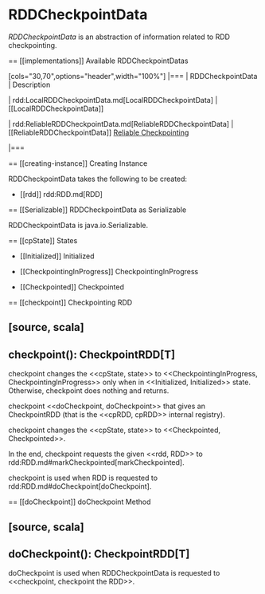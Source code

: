 # RDDCheckpointData

*RDDCheckpointData* is an abstraction of information related to RDD checkpointing.

== [[implementations]] Available RDDCheckpointDatas

[cols="30,70",options="header",width="100%"]
|===
| RDDCheckpointData
| Description

| rdd:LocalRDDCheckpointData.md[LocalRDDCheckpointData]
| [[LocalRDDCheckpointData]]

| rdd:ReliableRDDCheckpointData.md[ReliableRDDCheckpointData]
| [[ReliableRDDCheckpointData]] [Reliable Checkpointing](checkpointing.md#reliable-checkpointing)

|===

== [[creating-instance]] Creating Instance

RDDCheckpointData takes the following to be created:

* [[rdd]] rdd:RDD.md[RDD]

== [[Serializable]] RDDCheckpointData as Serializable

RDDCheckpointData is java.io.Serializable.

== [[cpState]] States

* [[Initialized]] Initialized

* [[CheckpointingInProgress]] CheckpointingInProgress

* [[Checkpointed]] Checkpointed

== [[checkpoint]] Checkpointing RDD

[source, scala]
----
checkpoint(): CheckpointRDD[T]
----

checkpoint changes the <<cpState, state>> to <<CheckpointingInProgress, CheckpointingInProgress>> only when in <<Initialized, Initialized>> state. Otherwise, checkpoint does nothing and returns.

checkpoint <<doCheckpoint, doCheckpoint>> that gives an CheckpointRDD (that is the <<cpRDD, cpRDD>> internal registry).

checkpoint changes the <<cpState, state>> to <<Checkpointed, Checkpointed>>.

In the end, checkpoint requests the given <<rdd, RDD>> to rdd:RDD.md#markCheckpointed[markCheckpointed].

checkpoint is used when RDD is requested to rdd:RDD.md#doCheckpoint[doCheckpoint].

== [[doCheckpoint]] doCheckpoint Method

[source, scala]
----
doCheckpoint(): CheckpointRDD[T]
----

doCheckpoint is used when RDDCheckpointData is requested to <<checkpoint, checkpoint the RDD>>.
